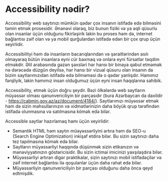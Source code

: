 # Accessibility nədir?

Accessibility web saytınızı mümkün qədər çox insanın istifadə edə bilməsini təmin etmək prosesidir.
Ənənəvi olaraq, biz bunun fiziki və ya əqli qüsurlu olan insanlar üçün olduğunu fikirləşirik lakin bu proses həm də, internet bağlantısı zəif olan və ya mobil qurğulardan istifadə edən bir çox qrup üçün xeyirlidir.

Accessibilityi həm də insanların bacarıqlarından və şəraitlərindən asılı olmayaraq bütün insanlara eyni cür baxmaq və onlara eyni fürsətlər təqdim etməkdir. Əlil arabasında gəzən şəxsləri hər hansı bir binaya qəbul etməmək nə dərəcədə düzgün deyilsə, hər hansı bir vizual qüsuru olan insanın da bizim saytlarımızıdan istifadə edə bilməməsi də o qədər yanlışdır. Hamımız fərqliyik, lakin hamımız insan olduğumuz üçün eyni insan haqqlarına sahibik.

Accessibility, etmək üçün doğru şeydir. Bəzi ölkələrdə web saytların müyəssər olması qanunvericiliyin bir parçasıdır (bura Azərbaycan da daxildir - https://cabmin.gov.az/az/document/4184/). Saytlarımızı müyəssər etmək həm də sizin məhsullarınızın və xidmətlərinizin daha böyük qrup tərəfindən istifadə olunmasına və satılmasına kömək edə bilər.

Accessible saytlar hazırlamaq hamı üçün xeyirlidir:

- Semantik HTML həm saytın müəyəssərliyini artıra həm də SEO-u (Search Engine Optimization) inkişaf etdirə bilər. Bu sizin saytınızı daha tez tapılmasına kömək edə bilər.
- Saytların müyəssərliyi haqqında düşünmək sizin etikanızın və mənəviyyatınızın göstəricisidir. Bu sizin ictimai imicinizi yaxşılaşdıra bilər.
- Müyəssərliyi artıran digər praktikalar, sizin saytınızı mobil istifadəçilər və zəif internet bağlantısı ilə qoşulanlar üçün daha rahat edə bilər.
- Müyəssərliyin qanunvericiliyin bir parçası olduğunu daha öncə qeyd edtmişdik.
